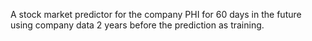 A stock market predictor for the company PHI for 60 days in the future using company data 2 years before the prediction as training. 
